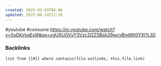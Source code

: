 ```yaml
---
created: 2025-03-03T08:00
updated: 2025-06-14T21:20
---
```

#youtube #consume
https://m.youtube.com/watch?v=0oDkVsgEsl8&pp=ygUXUGVyY3Vzc2l2ZSBsb29wcyBndWl0YXI%3D

### Backlinks
```dataview 
list from [[#]] where contains(file.outlinks, this.file.link)
```

